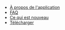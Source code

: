 * [À propos de l&#39;application](/fr)
* [FAQ](/faq/fr)
* [Ce qui est nouveau](/what-is-new/fr)
* [Télécharger](/download/fr)
